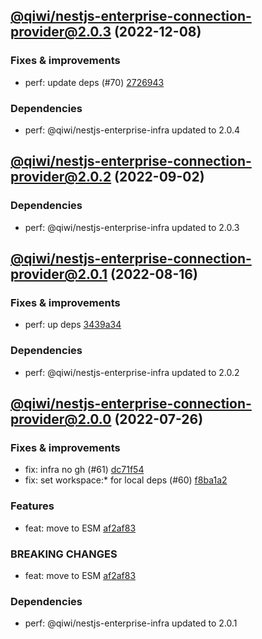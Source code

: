## [@qiwi/nestjs-enterprise-connection-provider@2.0.3](https://github.com/qiwi/nestjs-enterprise/compare/2022.9.2-qiwi.nestjs-enterprise-connection-provider.2.0.2-f0...2022.12.8-qiwi.nestjs-enterprise-connection-provider.2.0.3-f0) (2022-12-08)

### Fixes & improvements
* perf: update deps (#70) [2726943](https://github.com/qiwi/nestjs-enterprise/commit/2726943b391da9a3de925c2c6e8585cdfccbbcba)

### Dependencies
* perf: @qiwi/nestjs-enterprise-infra updated to 2.0.4

## [@qiwi/nestjs-enterprise-connection-provider@2.0.2](https://github.com/qiwi/nestjs-enterprise/compare/2022.8.16-qiwi.nestjs-enterprise-connection-provider.2.0.1-f0...2022.9.2-qiwi.nestjs-enterprise-connection-provider.2.0.2-f0) (2022-09-02)

### Dependencies
* perf: @qiwi/nestjs-enterprise-infra updated to 2.0.3

## [@qiwi/nestjs-enterprise-connection-provider@2.0.1](https://github.com/qiwi/nestjs-enterprise/compare/2022.7.26-qiwi.nestjs-enterprise-connection-provider.2.0.0-f0...2022.8.16-qiwi.nestjs-enterprise-connection-provider.2.0.1-f0) (2022-08-16)

### Fixes & improvements
* perf: up deps [3439a34](https://github.com/qiwi/nestjs-enterprise/commit/3439a34c5086ce29ba53f8515791e9c93a5537b0)

### Dependencies
* perf: @qiwi/nestjs-enterprise-infra updated to 2.0.2

## [@qiwi/nestjs-enterprise-connection-provider@2.0.0](https://github.com/qiwi/nestjs-enterprise/compare/@qiwi/nestjs-enterprise-connection-provider@1.1.1...2022.7.26-qiwi.nestjs-enterprise-connection-provider.2.0.0-f0) (2022-07-26)

### Fixes & improvements
* fix: infra no gh (#61) [dc71f54](https://github.com/qiwi/nestjs-enterprise/commit/dc71f54d30490ec40dbb1fac0a11b39d4d0cf6c4)
* fix: set workspace:* for local deps (#60) [f8ba1a2](https://github.com/qiwi/nestjs-enterprise/commit/f8ba1a2fcdaa0dcaeed32eb3646379bac811122c)

### Features
* feat: move to ESM [af2af83](https://github.com/qiwi/nestjs-enterprise/commit/af2af837c7dde3a49208e6ce758aacfbd0260f52)

### BREAKING CHANGES
* feat: move to ESM [af2af83](https://github.com/qiwi/nestjs-enterprise/commit/af2af837c7dde3a49208e6ce758aacfbd0260f52)

### Dependencies
* perf: @qiwi/nestjs-enterprise-infra updated to 2.0.1
